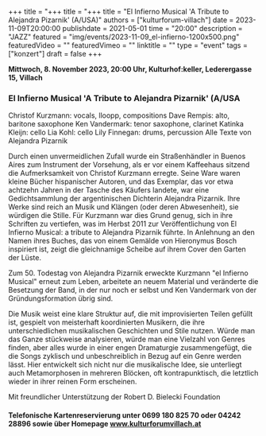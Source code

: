 +++
title = "+++
title = "+++
title = "El Infierno Musical 'A Tribute to Alejandra Pizarnik' (A/USA)"
authors = ["kulturforum-villach"]
date = 2023-11-09T20:00:00
publishdate = 2021-05-01
time = "20:00"
description = "JAZZ"
featured = "img/events/2023-11-09_el-infierno-1200x500.png"
featuredVideo = ""
featuredVimeo = ""
linktitle = ""
type = "event"
tags = ["konzert"]
draft = false
+++

**Mittwoch, 8. November 2023, 20:00 Uhr, Kulturhof:keller, Lederergasse 15, Villach**

### El Infierno Musical 'A Tribute to Alejandra Pizarnik' (A/USA

Christof Kurzmann: vocals, lloopp, compositions
Dave Rempis: alto, baritone saxophone
Ken Vandermark: tenor saxophone, clarinet
Katinka Kleijn: cello
Lia Kohl: cello
Lily Finnegan: drums, percussion
Alle Texte von Alejandra Pizarnik

Durch einen unvermeidlichen Zufall wurde ein Straßenhändler in Buenos Aires zum Instrument der Vorsehung, als er vor einem Kaffeehaus sitzend die Aufmerksamkeit von Christof Kurzmann erregte. Seine Ware waren kleine Bücher hispanischer Autoren, und das Exemplar, das vor etwa achtzehn Jahren in der Tasche des Käufers landete, war eine Gedichtsammlung der argentinischen Dichterin Alejandra Pizarnik. Ihre Werke sind reich an Musik und Klängen (oder deren Abwesenheit), sie würdigen die Stille. Für Kurzmann war dies Grund genug, sich in ihre Schriften zu vertiefen, was im Herbst 2011 zur Veröffentlichung von El Infierno Musical: a tribute to Alejandra Pizarnik führte. In Anlehnung an den Namen ihres Buches, das von einem Gemälde von Hieronymus Bosch inspiriert ist, zeigt die gleichnamige Scheibe auf ihrem Cover den Garten der Lüste.

Zum 50. Todestag von Alejandra Pizarnik erweckte Kurzmann "el Infierno Musical" erneut zum Leben, arbeitete an neuem Material und veränderte die Besetzung der Band, in der nur noch er selbst und Ken Vandermark von der Gründungsformation übrig sind.

Die Musik weist eine klare Struktur auf, die mit improvisierten Teilen gefüllt ist, gespielt von meisterhaft koordinierten Musikern, die ihre unterschiedlichen musikalischen Geschichten und Stile nutzen.
Würde man das Ganze stückweise analysieren, würde man eine Vielzahl von Genres finden, aber alles wurde in einer engen Dramaturgie zusammengefügt, die die Songs zyklisch und unbeschreiblich in Bezug auf ein Genre werden lässt. Hier entwickelt sich nicht nur die musikalische Idee, sie unterliegt auch Metamorphosen in mehreren Blöcken, oft kontrapunktisch, die letztlich wieder in ihrer reinen Form erscheinen.

Mit freundlicher Unterstützung der Robert D. Bielecki Foundation


#### Telefonische Kartenreservierung unter 0699 180 825 70 oder 04242 28896  sowie über Homepage www.kulturforumvillach.at                             

